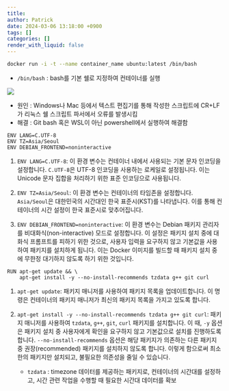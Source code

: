 ```yaml
---
title: 
author: Patrick
date: 2024-03-06 13:18:00 +0900
tags: []
categories: []
render_with_liquid: false
---
```


```bash
docker run -i -t --name container_name ubuntu:latest /bin/bash
```

- `/bin/bash` : bash를 기본 쉘로 지정하여 컨테이너를 실행

![](Attatched/Pasted%20image%2020240306053848.png)
- 원인 : Windows나 Mac 등에서 텍스트 편집기를 통해 작성한 스크립트에 CR+LF 가 리눅스 쉘 스크립트 파서에서 오류를 발생시킴
- 해결 : Git bash 혹은 WSL이 아닌 powershell에서 실행하여 해결함

```docker
ENV LANG=C.UTF-8
ENV TZ=Asia/Seoul
ENV DEBIAN_FRONTEND=noninteractive
```

1. `ENV LANG=C.UTF-8`: 이 환경 변수는 컨테이너 내에서 사용되는 기본 문자 인코딩을 설정합니다. `C.UTF-8`은 UTF-8 인코딩을 사용하는 로케일로 설정됩니다. 이는 Unicode 문자 집합을 처리하기 위한 표준 인코딩으로 사용됩니다.
    
2. `ENV TZ=Asia/Seoul`: 이 환경 변수는 컨테이너의 타임존을 설정합니다. `Asia/Seoul`은 대한민국의 시간대인 한국 표준시(KST)를 나타냅니다. 이를 통해 컨테이너의 시간 설정이 한국 표준시로 맞추어집니다.
    
3. `ENV DEBIAN_FRONTEND=noninteractive`: 이 환경 변수는 Debian 패키지 관리자를 비대화식(non-interactive) 모드로 설정합니다. 이 설정은 패키지 설치 중에 대화식 프롬프트를 피하기 위한 것으로, 사용자 입력을 요구하지 않고 기본값을 사용하여 패키지를 설치하게 됩니다. 이는 Docker 이미지를 빌드할 때 패키지 설치 중에 무한정 대기하지 않도록 하기 위한 것입니다.

```docker
RUN apt-get update && \
    apt-get install -y --no-install-recommends tzdata g++ git curl
```

1. `apt-get update`: 패키지 매니저를 사용하여 패키지 목록을 업데이트합니다. 이 명령은 컨테이너의 패키지 매니저가 최신의 패키지 목록을 가지고 있도록 합니다.
    
2. `apt-get install -y --no-install-recommends tzdata g++ git curl`: 패키지 매니저를 사용하여 `tzdata`, `g++`, `git`, `curl` 패키지를 설치합니다. 이 때, `-y` 옵션은 패키지 설치 중 사용자에게 확인을 요구하지 않고 기본값으로 설치를 진행하도록 합니다. `--no-install-recommends` 옵션은 해당 패키지가 의존하는 다른 패키지 중 권장(recommended) 패키지를 설치하지 않도록 합니다. 이렇게 함으로써 최소한의 패키지만 설치되고, 불필요한 의존성을 줄일 수 있습니다.
	- `tzdata` : timezone 데이터를 제공하는 패키지로, 컨테이너의 시간대를 설정하고, 시간 관련 작업을 수행할 때 필요한 시간대 데이터를 확보